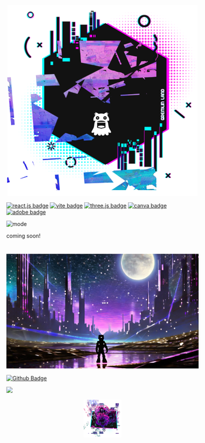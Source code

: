 <p align="center">
<img src="./goblin-goods/branding/readme/header.png"/>
</p>


[![react.js badge](https://img.shields.io/badge/react-hotpink.svg?&logo=React&logoColor=white)](https://react.dev/)
[![vite badge](https://img.shields.io/badge/vite-skyblue.svg?&logo=Vite&logoColor=white)](https://vitejs.dev/)
[![three.js badge](https://img.shields.io/badge/threejs-purple.svg?&logo=Three.js&logoColor=white)](https://threejs.org/)
[![canva badge](https://img.shields.io/badge/canva-darkblue.svg?&logo=canva&logoColor=white)](https://canva.com/)
[![adobe badge](https://img.shields.io/badge/adobe-violet.svg?&logo=adobe&logoColor=white)](https://www.adobe.com)

<p align="left">
  <img alt="mode" src="https://img.shields.io/badge/view-darkmode-black.svg?&logo=Github&logoColor=white" >
</p>

coming soon!

#
<p align="center">
<img height= '300px' src="./goblin-goods/branding/background/robot-gremlin.png"/>
</p>



[![Github Badge](https://img.shields.io/badge/christiecamp-red.svg?&logo=Github&logoColor=white)](https://github.com/christiecamp/alien-prone)

<a href="mailto:christiecamphoto@gmail.com">
<img src="https://img.shields.io/badge/gmail-purple.svg?&logo=Gmail&logoColor=white" />
</a>

<p align="center">
<a href="https://www.christiecamp.com"><img height= '100px' src ="./goblin-goods/branding/elements/three-gremlins.png"></a>
</p>